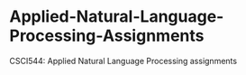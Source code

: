# Applied-Natural-Language-Processing-Assignments
CSCI544: Applied Natural Language Processing assignments
